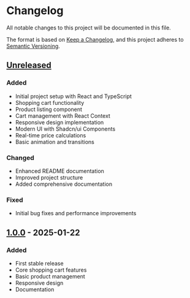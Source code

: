 # Changelog

All notable changes to this project will be documented in this file.

The format is based on [Keep a Changelog](https://keepachangelog.com/en/1.0.0/),
and this project adheres to [Semantic Versioning](https://semver.org/spec/v2.0.0.html).

## [Unreleased]

### Added
- Initial project setup with React and TypeScript
- Shopping cart functionality
- Product listing component
- Cart management with React Context
- Responsive design implementation
- Modern UI with Shadcn/ui Components
- Real-time price calculations
- Basic animation and transitions

### Changed
- Enhanced README documentation
- Improved project structure
- Added comprehensive documentation

### Fixed
- Initial bug fixes and performance improvements

## [1.0.0] - 2025-01-22

### Added
- First stable release
- Core shopping cart features
- Basic product management
- Responsive design
- Documentation

[Unreleased]: https://github.com/MrPrince419/shopping-cart-app/compare/v1.0.0...HEAD
[1.0.0]: https://github.com/MrPrince419/shopping-cart-app/releases/tag/v1.0.0
